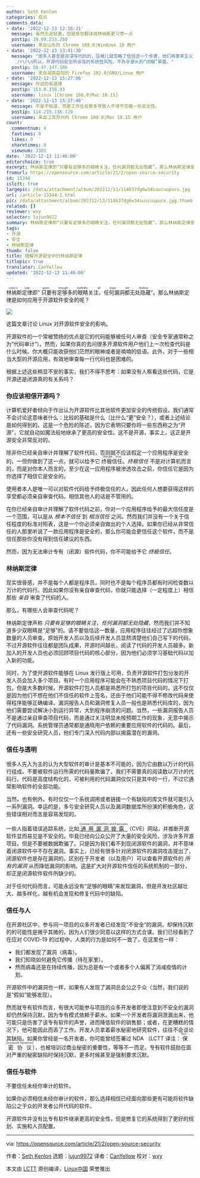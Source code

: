 ```yaml
---
author: Seth Kenlon
categories: 观点
comments_data:
- date: '2022-12-13 12:16:21'
  message: 虽然无足轻重，但是感觉翻译成林纳斯更习惯一点
  postip: 39.69.233.250
  username: 来自山东的 Chrome 108.0|Windows 10 用户
- date: '2022-12-13 13:41:30'
  message: "很多人甚至是资深写代码的，压根儿就忽略了信任这一个步骤，他们用拿来主义习惯略过了一切直奔自己的目的，因为他们认为信任所需的代价从来不需要自己来支付。<br
    />\r\n所以，开源代码安全所涉及的系统性风险，不外乎源头的“闭眼”审查。"
  postip: 58.47.147.106
  username: 来自湖南益阳的 Firefox 102.0|GNU/Linux 用户
- date: '2022-12-13 15:27:06'
  message: 你说的有道理
  postip: 153.0.156.93
  username: linux [Chrome 108.0|Mac 10.15]
- date: '2022-12-13 15:27:46'
  message: 不是不知道，而是工作任务繁多导致人不得不忽略一些安全性。
  postip: 114.219.136.129
  username: 来自江苏苏州的 Chrome 108.0|Mac 10.15 用户
count:
  commentnum: 4
  favtimes: 0
  likes: 0
  sharetimes: 0
  viewnum: 3301
date: '2022-12-13 11:46:00'
editorchoice: true
excerpt: 林纳斯定律即“只要有足够多的眼睛关注，任何漏洞都无处隐藏”。那么林纳斯定律是如何应用于开源软件安全的呢？
fromurl: https://opensource.com/article/21/2/open-source-security
id: 15344
islctt: true
largepic: /data/attachment/album/202212/13/114637dg6w34suucuupucv.jpg
url: /article-15344-1.html
pic: /data/attachment/album/202212/13/114637dg6w34suucuupucv.jpg.thumb.jpg
related: []
reviewer: wxy
selector: lujun9972
summary: 林纳斯定律即“只要有足够多的眼睛关注，任何漏洞都无处隐藏”。那么林纳斯定律是如何应用于开源软件安全的呢？
tags:
- 开源
- 安全
- 林纳斯定律
thumb: false
title: 理解开源安全中的林纳斯定律
titlepic: true
translator: CanYellow
updated: '2022-12-13 11:46:00'
---
```


<ruby> 林纳斯定律 <rt>  Linus's Law </rt></ruby>即“<ruby> 只要有足够多的眼睛关注，任何漏洞都无处隐藏 <rt>  given enough eyeballs, all bugs are shallow </rt></ruby>”。那么林纳斯定律是如何应用于开源软件安全的呢？


![](/data/attachment/album/202212/13/114637dg6w34suucuupucv.jpg)


这篇文章讨论 Linux 对开源软件安全的影响。


开源软件的一个常被赞扬的优点是它的代码能够被任何人审查（安全专家通常称之为“代码审计”）。然而，如果你真的去问很多开源软件用户他们上一次检查代码是什么时候。你大概只能收获他们茫然的眼神或者是喃喃的低语。此外，对于一些相当大型的开源应用，有效地审查每一行代码也是困难的。


根据上述这些稍显不安的事实，我们不得不思考：如果没有人察看这些代码，它是开源还是闭源真的有关系吗？


### 你应该相信开源吗？


计算机爱好者倾向于作出认为开源软件比其他软件更加安全的传统假设。我们通常不会讨论这意味者什么：比较的基础是什么（比什么“更”安全？），或者上述结论是如何得到的。这是一个危险的陈述，因为它表明只要你将一些东西称之为“开源”，它就自动如魔法般地继承了更高的安全性。这不是开源，事实上，这正是开源安全非常反对的。


除非你已经亲自审计并理解了软件代码，否则就不应该假定一个应用程序是安全的。一但你做到了这一点，就可以给予它 <ruby> 终极信任 <rt>  ultimate trust </rt></ruby>。*终极信任* 不是对计算机而言的，而是对你本人而言的，至少在这一应用程序被渗透攻击之前，你信任它是因为你选择了相信它是安全的。


使用者本人是唯一可以对软件代码给予终极信任的人，因此任何人想要获得这样的享受都必须亲自审查代码。相信其他人的话是不管用的。


在你已经亲自审计并理解了软件代码之前，你对一个应用程序给予的最大信任度是一个范围，可以是从 *根本不信任* 到 *相当信任* 之间。然而我们并没有一个关于信任程度的标准对照表，这是一个你必须亲自做出的个人选择。如果你已经从非常信任的人那里听说了一款应用程序是安全的，那么你可能会更信任这个软件，而不是信任那些你没有得到信任建议的东西。


然而，因为无法审计专有（闭源）软件代码，你不可能给予它 *终极信任*。


### 林纳斯定律


现实很骨感，并不是每个人都是程序员，同时也不是每个程序员都有时间检查数以万计的代码行。因此如果你没有亲自审查代码，你就只能选择（一定程度上）相信那些 *亲自* 审查了代码的人。


那么，有哪些人会审查代码呢？


林纳斯定律声称 *只要有足够的眼睛关注，任何漏洞都无处隐藏*，然而我们并不知道多少双眼睛是“足够”的。请不要低估这一数量，应用程序往往经过了远超你想象数量的人员审查。原始开发人员以及后续开发人员显然清楚他们自己写下的代码，不过开源软件往往都是团队成果，开源时间越长，阅读了代码的开发人员越多。新加入的开发人员也必须回顾项目代码的核心部分，因为他们必须学习基础代码以加入新的功能。


同时，为了使开源软件能够在 Linux 发行版上可用，负责开源软件打包分发的开发人员会加入多个项目。有时一个应用程序可能会在不熟悉项目代码的情况下打包，但是大多数时候，开源软件打包人员都是熟悉所打包的项目代码的。这不仅仅是因为他们不想在他们不信任的软件上签名，还由于他们可能不得不修改代码来使得程序能够正确编译。漏洞报告人员和漏洞修复人员一般也是熟悉代码库的，因为他们需要尝试解决小到运行异常，大到程序崩溃的问题。当然，一些漏洞报告人员不是通过亲自审查项目代码，而是通过关注明显未按预期工作的现象，无意中揭示了代码漏洞。系统管理员通常都是通晓用户依赖的重要应用软件的代码的。最后，还有一些安全研究人员，他们专门深入代码内部以揭露潜在的漏洞。


### 信任与透明


很多人先入为主的认为大型软件的审计是基本不可能的，因为它由数以万计的代码行组成。不要被软件运行所需的代码量欺骗了。我们不需要真的阅读数以万计的代码行。代码是高度结构化的，可被利用的代码漏洞仅仅只是其中的一行，不过它通常影响软件的全部功能。


当然，也有例外。有时仅仅一个系统调用或者链接一个有缺陷的库文件就可能引入一系列漏洞。幸运的是，多亏安全研究人员以及漏洞数据库所扮演的积极角色，这些错误相对而言是容易发现的。


一些人指着错误追踪系统，比如 <ruby> <a href="https://cve.mitre.org">  通用漏洞披露 </a> <rt>  Common Vulnerabilities and Exposures </rt></ruby>（CVE）网站，并推断开源软件显而易见是不安全的。毕竟已经向公众公开了大量的安全风险，涉及许多开源项目。但是不要被数据欺骗了。只是因为我们看不到现闭源软件的漏洞，并不意味着闭源软件中不存在漏洞。事实上，已经有很多针对闭源软件的漏洞攻击提出了，闭源软件也是存在漏洞的。区别在于开发者（以及用户）可以查看开源软件的 *所有的漏洞* 从而降低漏洞的影响。这是扩大对开源软件信任的系统机制的一部分，却正是闭源软件软件所缺少的。


对于任何代码而言，可能永远没有“足够的眼睛”来发现漏洞，但是开发社区越壮大、越多样化，越有机会发现和修复代码中的缺陷。


### 信任与人


在开源社区中，参与同一项目的众多开发者已经发现“不安全”的漏洞，却保持沉默的的可能性是微乎其微的，因为人们很少同意以这样的方式合谋。我们已经看到了在应对 COVID-19 的过程中，人类的行为是如何不一致了，在这里也一样：


* 我们都发现了漏洞（病毒）。
* 我们知晓如何避免它传播（待在家里）。
* 然而病毒还是在持续传播，因为总是有一个或者多个人偏离了消减疫情的计划。


开源软件中的漏洞也一样，如果有人发现了漏洞总会公之于众（当然，我们说的是“假如”能够发现）。


然而就专有软件而言，有很大可能参与项目的众多开发者即使注意到不安全的漏洞却仍然保持沉默，因为专有模式依赖于薪水。如果一个开发者将漏洞泄漏出来，他可能只是伤害了该专有软件的声誉，进而降低软件的销售额；或者，在更糟糕的情况下，他可能因此而丢了工作。开发人员拿着薪水秘密地研究软件，往往不会谈论其缺陷。如果你曾经是一名开发者，你可能曾经签署过 NDA （LCTT 译注：<ruby> 保密协议 <rt>  Non-Disclosure Agreement </rt></ruby>），也被培训过商业秘密的重要性，等等不一而足。专有软件鼓励在面对严重的秘密缺陷时保持沉默，更多时候甚至是强制要求沉默。


### 信任与软件


不要信任未经你审计的软件。


如果你必须相信未经你审计的软件，那么选择相信已经面向那些更有可能将软件缺陷公之于众的开发者公开代码的软件。


开源软件并没有比专有软件继承更高的安全性，但是修复它的系统得到了更好的规划、实施和人员配置。




---


via: <https://opensource.com/article/21/2/open-source-security>


作者：[Seth Kenlon](https://opensource.com/users/seth) 选题：[lujun9972](https://github.com/lujun9972) 译者：[CanYellow](https://github.com/CanYellow) 校对：[wxy](https://github.com/wxy)


本文由 [LCTT](https://github.com/LCTT/TranslateProject) 原创编译，[Linux中国](https://linux.cn/) 荣誉推出